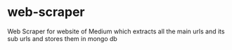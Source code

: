 # web-scraper
Web Scraper for website of Medium which extracts all the main urls and its sub urls and stores them in mongo db
